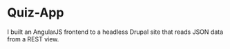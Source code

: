 # Quiz-App
I built an AngularJS frontend to a headless Drupal site that reads JSON data from a REST view.
